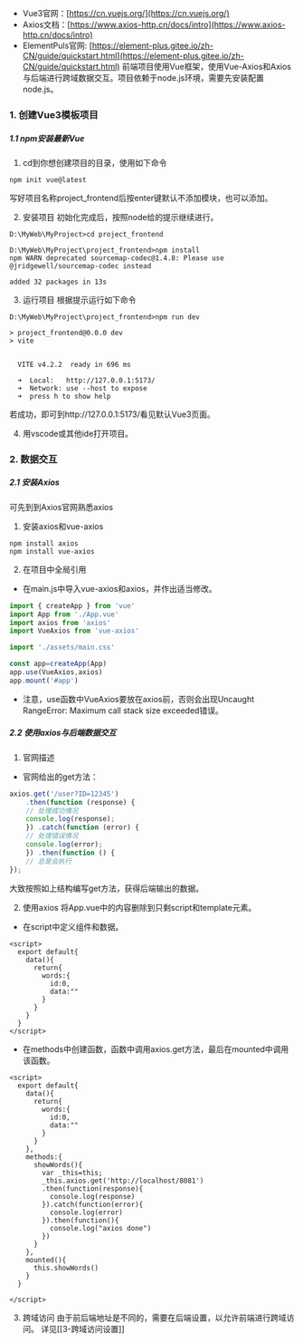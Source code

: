 - Vue3官网：[https://cn.vuejs.org/](https://cn.vuejs.org/)
- Axios文档：[https://www.axios-http.cn/docs/intro](https://www.axios-http.cn/docs/intro)
- ElementPuls官网: [https://element-plus.gitee.io/zh-CN/guide/quickstart.html](https://element-plus.gitee.io/zh-CN/guide/quickstart.html)
前端项目使用Vue框架，使用Vue-Axios和Axios与后端进行跨域数据交互。项目依赖于node.js环境，需要先安装配置node.js。

### 1. 创建Vue3模板项目
##### 1.1 npm安装最新Vue
1. cd到你想创建项目的目录，使用如下命令
```
npm init vue@latest
```
写好项目名称project_frontend后按enter键默认不添加模块，也可以添加。

2. 安装项目
初始化完成后，按照node给的提示继续进行。
```
D:\MyWeb\MyProject>cd project_frontend

D:\MyWeb\MyProject\project_frontend>npm install
npm WARN deprecated sourcemap-codec@1.4.8: Please use @jridgewell/sourcemap-codec instead

added 32 packages in 13s
```

3. 运行项目
根据提示运行如下命令
```
D:\MyWeb\MyProject\project_frontend>npm run dev

> project_frontend@0.0.0 dev
> vite


  VITE v4.2.2  ready in 696 ms

  ➜  Local:   http://127.0.0.1:5173/
  ➜  Network: use --host to expose
  ➜  press h to show help
```
若成功，即可到http://127.0.0.1:5173/看见默认Vue3页面。

4. 用vscode或其他ide打开项目。

### 2. 数据交互
##### 2.1 安装Axios
可先到到Axios官网熟悉axios
1. 安装axios和vue-axios
```
npm install axios
npm install vue-axios
```

2. 在项目中全局引用
- 在main.js中导入vue-axios和axios，并作出适当修改。
```js
import { createApp } from 'vue'
import App from './App.vue'
import axios from 'axios'
import VueAxios from 'vue-axios'

import './assets/main.css'

const app=createApp(App)
app.use(VueAxios,axios)
app.mount('#app')
```
- 注意，use函数中VueAxios要放在axios前，否则会出现Uncaught RangeError: Maximum call stack size exceeded错误。

##### 2.2 使用axios与后端数据交互
1. 官网描述
- 官网给出的get方法：
```js
axios.get('/user?ID=12345') 
	.then(function (response) {
	// 处理成功情况 
	console.log(response); 
	}) .catch(function (error) { 
	// 处理错误情况 
	console.log(error);
	}) .then(function () { 
	// 总是会执行 
});
```
大致按照如上结构编写get方法，获得后端输出的数据。

2. 使用axios
将App.vue中的内容删除到只剩script和template元素。
- 在script中定义组件和数据。
```vue
<script>
  export default{
    data(){
      return{
        words:{
          id:0,
          data:""
        }
      }
    }
  }
</script>
```
- 在methods中创建函数，函数中调用axios.get方法，最后在mounted中调用该函数。
```vue
<script>
  export default{
    data(){
      return{
        words:{
          id:0,
          data:""
        }
      }
    },
    methods:{
      showWords(){
        var _this=this;
        _this.axios.get('http://localhost/8081')
        .then(function(response){
          console.log(response)
        }).catch(function(error){
          console.log(error)
        }).then(function(){
          console.log("axios done")
        })
      }
    },
    mounted(){
      this.showWords()
    }
  }

</script>
```

3. 跨域访问
由于前后端地址是不同的，需要在后端设置，以允许前端进行跨域访问。
详见[[3-跨域访问设置]]